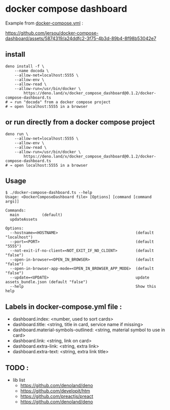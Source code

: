 # docker compose dashboard

Example from  [docker-compose.yml](example%2Fdocker-compose.yml) :

https://github.com/jersou/docker-compose-dashboard/assets/5874319/a24ddfc2-3f75-4b3d-89b4-8f98b53042e7

## install
```shell
deno install -f \
    --name docoda \
    --allow-net=localhost:5555 \
    --allow-env \
    --allow-read \
    --allow-run=/usr/bin/docker \
        https://deno.land/x/docker_compose_dashboard@0.1.2/docker-compose-dashboard.ts
# → run "docoda" from a docker compose project
# → open localhost:5555 in a browser
```


## or run directly from a docker compose project
```shell
deno run \
    --allow-net=localhost:5555 \
    --allow-env \
    --allow-read \
    --allow-run=/usr/bin/docker \
        https://deno.land/x/docker_compose_dashboard@0.1.2/docker-compose-dashboard.ts
# → open localhost:5555 in a browser
```


## Usage

```
$ ./docker-compose-dashboard.ts --help
Usage: <DockerComposeDashboard file> [Options] [command [command args]]

Commands:
  main          (default)
  updateAssets

Options:
  --hostname=<HOSTNAME>                                  (default "localhost")
  --port=<PORT>                                          (default "5555")
  --not-exit-if-no-client=<NOT_EXIT_IF_NO_CLIENT>        (default "false")
  --open-in-browser=<OPEN_IN_BROWSER>                    (default "false")
  --open-in-browser-app-mode=<OPEN_IN_BROWSER_APP_MODE>  (default "false")
  --update=<UPDATE>                                      update assets_bundle.json (default "false")
  --help                                                 Show this help
```

## Labels in docker-compose.yml file :

- dashboard.index: <number, used to sort cards>
- dashboard.title: <string, title in card, service name if missing>
- dashboard.material-symbols-outlined: <string, material symbol to use in card>
- dashboard.link: <string, link on card>
- dashboard.extra-link: <string, extra link>
- dashboard.extra-text: <string, extra link title>


## TODO :

- lib list
  - https://github.com/denoland/deno
  - https://github.com/developit/htm
  - https://github.com/preactjs/preact
  - https://github.com/denoland/deno
